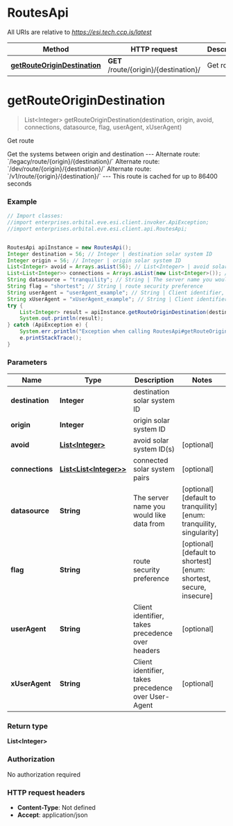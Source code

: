 # RoutesApi

All URIs are relative to *https://esi.tech.ccp.is/latest*

Method | HTTP request | Description
------------- | ------------- | -------------
[**getRouteOriginDestination**](RoutesApi.md#getRouteOriginDestination) | **GET** /route/{origin}/{destination}/ | Get route


<a name="getRouteOriginDestination"></a>
# **getRouteOriginDestination**
> List&lt;Integer&gt; getRouteOriginDestination(destination, origin, avoid, connections, datasource, flag, userAgent, xUserAgent)

Get route

Get the systems between origin and destination  --- Alternate route: &#x60;/legacy/route/{origin}/{destination}/&#x60;  Alternate route: &#x60;/dev/route/{origin}/{destination}/&#x60;  Alternate route: &#x60;/v1/route/{origin}/{destination}/&#x60;  --- This route is cached for up to 86400 seconds

### Example
```java
// Import classes:
//import enterprises.orbital.eve.esi.client.invoker.ApiException;
//import enterprises.orbital.eve.esi.client.api.RoutesApi;


RoutesApi apiInstance = new RoutesApi();
Integer destination = 56; // Integer | destination solar system ID
Integer origin = 56; // Integer | origin solar system ID
List<Integer> avoid = Arrays.asList(56); // List<Integer> | avoid solar system ID(s)
List<List<Integer>> connections = Arrays.asList(new List<Integer>()); // List<List<Integer>> | connected solar system pairs
String datasource = "tranquility"; // String | The server name you would like data from
String flag = "shortest"; // String | route security preference
String userAgent = "userAgent_example"; // String | Client identifier, takes precedence over headers
String xUserAgent = "xUserAgent_example"; // String | Client identifier, takes precedence over User-Agent
try {
    List<Integer> result = apiInstance.getRouteOriginDestination(destination, origin, avoid, connections, datasource, flag, userAgent, xUserAgent);
    System.out.println(result);
} catch (ApiException e) {
    System.err.println("Exception when calling RoutesApi#getRouteOriginDestination");
    e.printStackTrace();
}
```

### Parameters

Name | Type | Description  | Notes
------------- | ------------- | ------------- | -------------
 **destination** | **Integer**| destination solar system ID |
 **origin** | **Integer**| origin solar system ID |
 **avoid** | [**List&lt;Integer&gt;**](Integer.md)| avoid solar system ID(s) | [optional]
 **connections** | [**List&lt;List&lt;Integer&gt;&gt;**](List&lt;Integer&gt;.md)| connected solar system pairs | [optional]
 **datasource** | **String**| The server name you would like data from | [optional] [default to tranquility] [enum: tranquility, singularity]
 **flag** | **String**| route security preference | [optional] [default to shortest] [enum: shortest, secure, insecure]
 **userAgent** | **String**| Client identifier, takes precedence over headers | [optional]
 **xUserAgent** | **String**| Client identifier, takes precedence over User-Agent | [optional]

### Return type

**List&lt;Integer&gt;**

### Authorization

No authorization required

### HTTP request headers

 - **Content-Type**: Not defined
 - **Accept**: application/json

